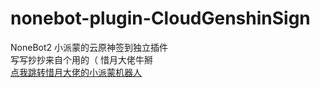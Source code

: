 # nonebot-plugin-CloudGenshinSign
NoneBot2 小派蒙的云原神签到独立插件    
写写抄抄来自个用的（ 惜月大佬牛掰    
[点我跳转惜月大佬的小派蒙机器人](https://github.com/CMHopeSunshine/LittlePaimon)
